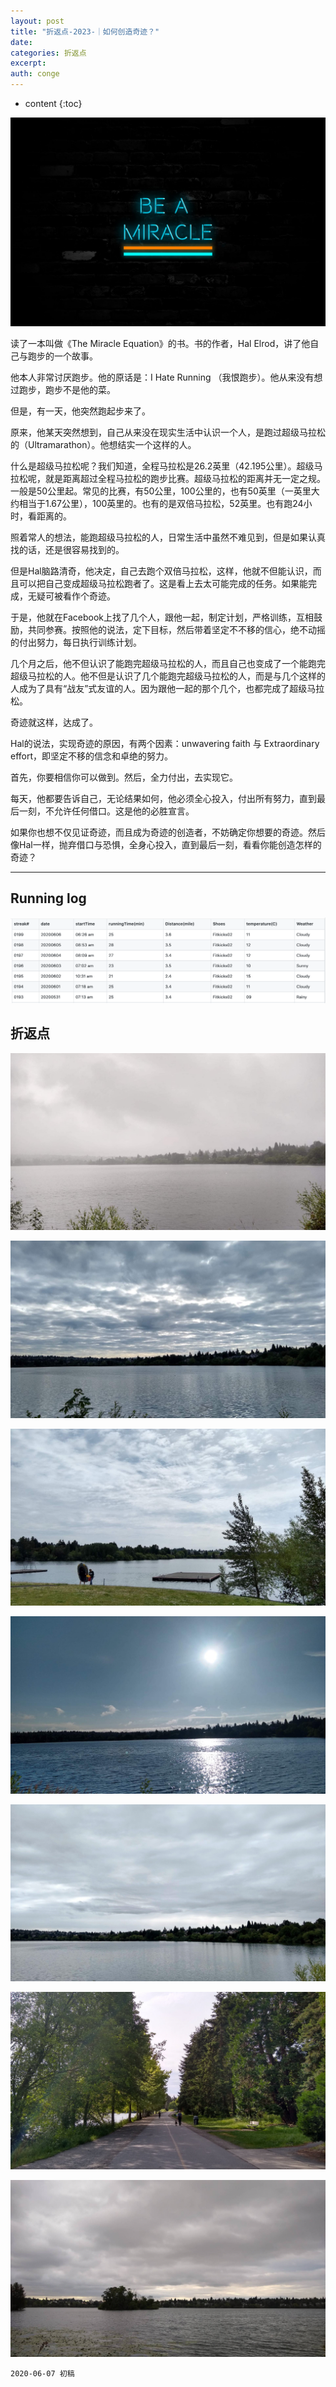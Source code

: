 ```yaml
---
layout: post
title: "折返点-2023-｜如何创造奇迹？"
date:
categories: 折返点
excerpt:
auth: conge
---
```

* content
{:toc}

![](/assets/images/折返点/118382-0ebed34a64a91559.png)

读了一本叫做《The Miracle Equation》的书。书的作者，Hal Elrod，讲了他自己与跑步的一个故事。

他本人非常讨厌跑步。他的原话是：I Hate Running （我恨跑步）。他从来没有想过跑步，跑步不是他的菜。

但是，有一天，他突然跑起步来了。

原来，他某天突然想到，自己从来没在现实生活中认识一个人，是跑过超级马拉松的（Ultramarathon）。他想结实一个这样的人。

什么是超级马拉松呢？我们知道，全程马拉松是26.2英里（42.195公里）。超级马拉松呢，就是距离超过全程马拉松的跑步比赛。超级马拉松的距离并无一定之规。一般是50公里起。常见的比赛，有50公里，100公里的，也有50英里（一英里大约相当于1.67公里），100英里的。也有的是双倍马拉松，52英里。也有跑24小时，看距离的。

照着常人的想法，能跑超级马拉松的人，日常生活中虽然不难见到，但是如果认真找的话，还是很容易找到的。

但是Hal脑路清奇，他决定，自己去跑个双倍马拉松，这样，他就不但能认识，而且可以把自己变成超级马拉松跑者了。这是看上去太可能完成的任务。如果能完成，无疑可被看作个奇迹。

于是，他就在Facebook上找了几个人，跟他一起，制定计划，严格训练，互相鼓励，共同参赛。按照他的说法，定下目标，然后带着坚定不不移的信心，绝不动摇的付出努力，每日执行训练计划。

几个月之后，他不但认识了能跑完超级马拉松的人，而且自己也变成了一个能跑完超级马拉松的人。他不但是认识了几个能跑完超级马拉松的人，而是与几个这样的人成为了具有“战友”式友谊的人。因为跟他一起的那个几个，也都完成了超级马拉松。

奇迹就这样，达成了。

Hal的说法，实现奇迹的原因，有两个因素：unwavering faith 与 Extraordinary effort，即坚定不移的信念和卓绝的努力。

首先，你要相信你可以做到。然后，全力付出，去实现它。

每天，他都要告诉自己，无论结果如何，他必须全心投入，付出所有努力，直到最后一刻，不允许任何借口。这是他的必胜宣言。

如果你也想不仅见证奇迹，而且成为奇迹的创造者，不妨确定你想要的奇迹。然后像Hal一样，抛弃借口与恐惧，全身心投入，直到最后一刻，看看你能创造怎样的奇迹？

---------


## Running log
![Running log, week 23, 2020](/assets/images/折返点/118382-ce516d00b9e38976.png)

## 折返点
![20200531.jpg](/assets/images/折返点/118382-4dfba9bbbdc2cdd6.jpg)

![20200601.jpg](/assets/images/折返点/118382-27f04e98a2cf587b.jpg)

![20200602.jpg](/assets/images/折返点/118382-aafc2f57bf351904.jpg)

![20200603.jpg](/assets/images/折返点/118382-949b57b7688a1591.jpg)

![20200604.jpg](/assets/images/折返点/118382-8c9163f4e2b4eca8.jpg)

![20200605.jpg](/assets/images/折返点/118382-27baf4270b039a7b.jpg)

![20200606.jpg](/assets/images/折返点/118382-063eb4f7e9aee26c.jpg)

```
2020-06-07 初稿
```
